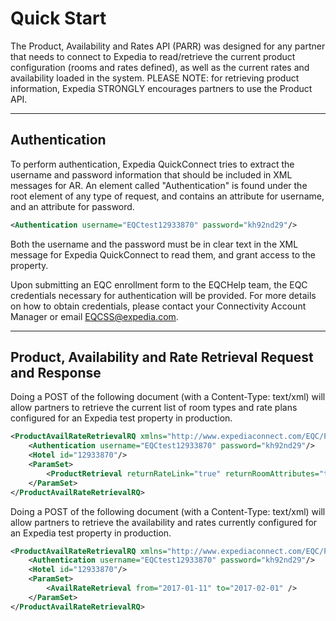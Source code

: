 # Quick Start

The Product, Availability and Rates API (PARR) was designed for any partner that needs to connect to Expedia to read/retrieve the current product configuration (rooms and rates defined), as well as the current rates and availability loaded in the system. PLEASE NOTE: for retrieving product information, Expedia STRONGLY encourages partners to use the Product API.

----
## Authentication

To perform authentication, Expedia QuickConnect tries to extract the username and password information that should be included in XML messages for AR. An element called "Authentication" is found under the root element of any type of request, and contains an attribute for username, and an attribute for password.

```xml
<Authentication username="EQCtest12933870" password="kh92nd29"/>
```

Both the username and the password must be in clear text in the XML message for Expedia QuickConnect to read them, and grant access to the property.

Upon submitting an EQC enrollment form to the EQCHelp team, the EQC credentials necessary for authentication will be provided. For more details on how to obtain credentials, please contact your Connectivity Account Manager or email EQCSS@expedia.com.

----

## Product, Availability and Rate Retrieval Request and Response

Doing a POST of the following document (with a Content-Type: text/xml) will allow partners to retrieve the current list of room types and rate plans configured for an Expedia test property in production.

```xml
<ProductAvailRateRetrievalRQ xmlns="http://www.expediaconnect.com/EQC/PAR/2013/07">
    <Authentication username="EQCtest12933870" password="kh92nd29"/>
    <Hotel id="12933870"/>
    <ParamSet>
        <ProductRetrieval returnRateLink="true" returnRoomAttributes="true" returnRatePlanAttributes="true" returnCompensation="true" returnCancelPolicy="true" />
    </ParamSet>
</ProductAvailRateRetrievalRQ>
```

Doing a POST of the following document (with a Content-Type: text/xml) will allow partners to retrieve the availability and rates currently configured for an Expedia test property in production.
```xml
<ProductAvailRateRetrievalRQ xmlns="http://www.expediaconnect.com/EQC/PAR/2013/07">
    <Authentication username="EQCtest12933870" password="kh92nd29"/>
    <Hotel id="12933870"/>
    <ParamSet>
        <AvailRateRetrieval from="2017-01-11" to="2017-02-01" />
    </ParamSet>
</ProductAvailRateRetrievalRQ>
```
